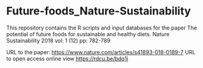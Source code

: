 # Future-foods_Nature-Sustainability
This repository contains the R scripts and input databases for the paper The potential of future foods for sustainable and healthy diets. Nature Sustainability 2018 vol: 1 (12) pp: 782-789

URL to the paper: https://www.nature.com/articles/s41893-018-0189-7
URL to open access online view https://rdcu.be/bdq1i
